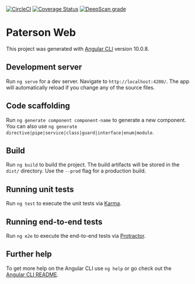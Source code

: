 [![CircleCI](https://circleci.com/gh/jjpaters/paterson-web/tree/master.svg?style=svg)](https://circleci.com/gh/jjpaters/paterson-web/tree/master)
[![Coverage Status](https://coveralls.io/repos/github/jjpaters/paterson-web/badge.svg)](https://coveralls.io/github/jjpaters/paterson-web)
[![DeepScan grade](https://deepscan.io/api/teams/3232/projects/16481/branches/355291/badge/grade.svg)](https://deepscan.io/dashboard#view=project&tid=3232&pid=16481&bid=355291)

# Paterson Web

This project was generated with [Angular CLI](https://github.com/angular/angular-cli) version 10.0.8.

## Development server

Run `ng serve` for a dev server. Navigate to `http://localhost:4200/`. The app will automatically reload if you change any of the source files.

## Code scaffolding

Run `ng generate component component-name` to generate a new component. You can also use `ng generate directive|pipe|service|class|guard|interface|enum|module`.

## Build

Run `ng build` to build the project. The build artifacts will be stored in the `dist/` directory. Use the `--prod` flag for a production build.

## Running unit tests

Run `ng test` to execute the unit tests via [Karma](https://karma-runner.github.io).

## Running end-to-end tests

Run `ng e2e` to execute the end-to-end tests via [Protractor](http://www.protractortest.org/).

## Further help

To get more help on the Angular CLI use `ng help` or go check out the [Angular CLI README](https://github.com/angular/angular-cli/blob/master/README.md).

